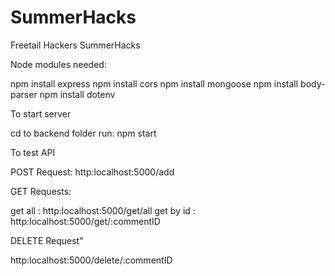 # SummerHacks
Freetail Hackers SummerHacks

Node modules needed:

npm install express
npm install cors
npm install mongoose
npm install body-parser
npm install dotenv

To start server

cd to backend folder
run: npm start

To test API

POST Request: 
http:localhost:5000/add

GET Requests:

get all : http:localhost:5000/get/all
get by id : http:localhost:5000/get/:commentID

DELETE Request"

http:localhost:5000/delete/:commentID

